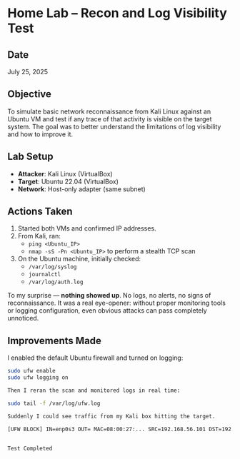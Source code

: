 # Home Lab – Recon and Log Visibility Test

## Date
July 25, 2025

## Objective
To simulate basic network reconnaissance from Kali Linux against an Ubuntu VM and test if any trace of that activity is visible on the target system. The goal was to better understand the limitations of log visibility and how to improve it.

## Lab Setup
- **Attacker**: Kali Linux (VirtualBox)
- **Target**: Ubuntu 22.04 (VirtualBox)
- **Network**: Host-only adapter (same subnet)

## Actions Taken

1. Started both VMs and confirmed IP addresses.
2. From Kali, ran:
   - `ping <Ubuntu_IP>`
   - `nmap -sS -Pn <Ubuntu_IP>` to perform a stealth TCP scan
3. On the Ubuntu machine, initially checked:
   - `/var/log/syslog`
   - `journalctl`
   - `/var/log/auth.log`

To my surprise — **nothing showed up**. No logs, no alerts, no signs of reconnaissance. It was a real eye-opener: without proper monitoring tools or logging configuration, even obvious attacks can pass completely unnoticed.

## Improvements Made

I enabled the default Ubuntu firewall and turned on logging:

```bash
sudo ufw enable
sudo ufw logging on

Then I reran the scan and monitored logs in real time:

sudo tail -f /var/log/ufw.log

Suddenly I could see traffic from my Kali box hitting the target.

[UFW BLOCK] IN=enp0s3 OUT= MAC=08:00:27:... SRC=192.168.56.101 DST=192.168.56.102 ...


Test Completed